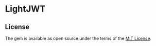 # LightJWT

## License

The gem is available as open source under the terms of the [MIT License](https://opensource.org/licenses/MIT).
